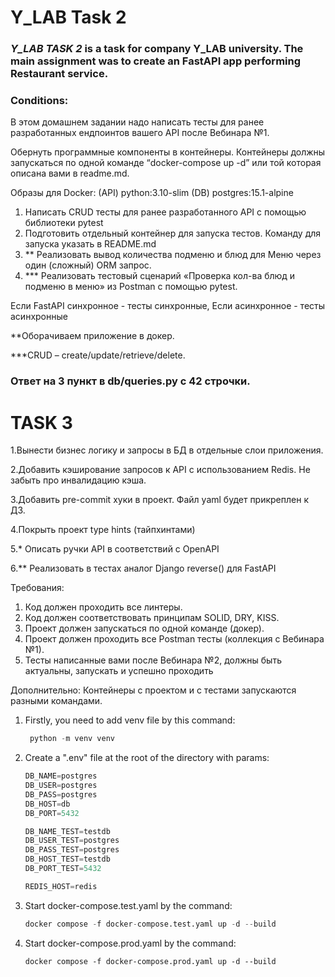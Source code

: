 # Y_LAB Task 2

### *__Y_LAB TASK 2__* is a task for company Y_LAB university. The main assignment was to create an FastAPI app performing Restaurant service.

### Conditions:

В этом домашнем задании надо написать тесты для ранее разработанных ендпоинтов вашего API после Вебинара №1.

Обернуть программные компоненты в контейнеры. Контейнеры должны запускаться по одной команде “docker-compose up -d” или
той которая описана вами в readme.md.

Образы для Docker:
(API) python:3.10-slim
(DB) postgres:15.1-alpine

1. Написать CRUD тесты для ранее разработанного API с помощью библиотеки pytest
2. Подготовить отдельный контейнер для запуска тестов. Команду для запуска указать в README.md
3. ** Реализовать вывод количества подменю и блюд для Меню через один (сложный) ORM запрос.
4. *** Реализовать тестовый сценарий «Проверка кол-ва блюд и подменю в меню» из Postman с помощью pytest.

Если FastAPI синхронное - тесты синхронные, Если асинхронное - тесты асинхронные

**Оборачиваем приложение в докер.

***CRUD – create/update/retrieve/delete.

### __Ответ на 3 пункт в db/queries.py с 42 строчки.__

# TASK 3
1.Вынести бизнес логику и запросы в БД в отдельные слои приложения.

2.Добавить кэширование запросов к API с использованием Redis. Не забыть про инвалидацию кэша.

3.Добавить pre-commit хуки в проект. Файл yaml будет прикреплен к ДЗ.

4.Покрыть проект type hints (тайпхинтами)

5.* Описать ручки API в соответствий c OpenAPI

6.** Реализовать в тестах аналог Django reverse() для FastAPI

Требования:
1. Код должен проходить все линтеры.
2. Код должен соответствовать принципам SOLID, DRY, KISS.
3. Проект должен запускаться по одной команде (докер).
4. Проект должен проходить все Postman тесты (коллекция с Вебинара №1).
5. Тесты написанные вами после Вебинара №2, должны быть актуальны, запускать и успешно проходить

Дополнительно:
Контейнеры с проектом и с тестами запускаются разными командами.

1. Firstly, you need to add venv file by this command:
   ```python
    python -m venv venv
2. Create a ".env" file at the root of the directory with params:
   ```python
   DB_NAME=postgres
   DB_USER=postgres
   DB_PASS=postgres
   DB_HOST=db
   DB_PORT=5432

   DB_NAME_TEST=testdb
   DB_USER_TEST=postgres
   DB_PASS_TEST=postgres
   DB_HOST_TEST=testdb
   DB_PORT_TEST=5432

   REDIS_HOST=redis
3. Start docker-compose.test.yaml by the command:
      ```python
   docker compose -f docker-compose.test.yaml up -d --build
4. Start docker-compose.prod.yaml by the command:
   ```
   docker compose -f docker-compose.prod.yaml up -d --build
